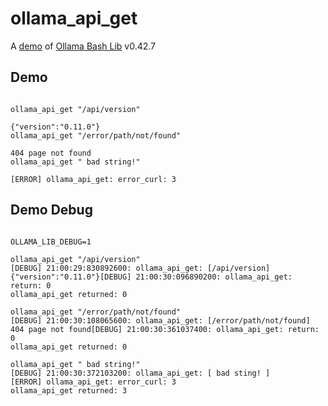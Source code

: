 # ollama_api_get

A [demo](../README.md#demos) of [Ollama Bash Lib](https://github.com/attogram/ollama-bash-lib) v0.42.7

## Demo
```

ollama_api_get "/api/version"

{"version":"0.11.0"}
ollama_api_get "/error/path/not/found"

404 page not found
ollama_api_get " bad string!"

[ERROR] ollama_api_get: error_curl: 3
```

## Demo Debug
```

OLLAMA_LIB_DEBUG=1

ollama_api_get "/api/version"
[DEBUG] 21:00:29:830892600: ollama_api_get: [/api/version]
{"version":"0.11.0"}[DEBUG] 21:00:30:096890200: ollama_api_get: return: 0
ollama_api_get returned: 0

ollama_api_get "/error/path/not/found"
[DEBUG] 21:00:30:108065600: ollama_api_get: [/error/path/not/found]
404 page not found[DEBUG] 21:00:30:361037400: ollama_api_get: return: 0
ollama_api_get returned: 0

ollama_api_get " bad string!"
[DEBUG] 21:00:30:372103200: ollama_api_get: [ bad sting! ]
[ERROR] ollama_api_get: error_curl: 3
ollama_api_get returned: 3
```
